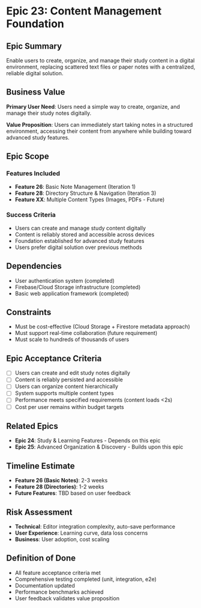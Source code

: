 # Epic 23: Content Management Foundation

## Epic Summary

Enable users to create, organize, and manage their study content in a digital environment, replacing scattered text
files or paper notes with a centralized, reliable digital solution.

## Business Value

**Primary User Need**: Users need a simple way to create, organize, and manage their study notes digitally.

**Value Proposition**: Users can immediately start taking notes in a structured environment, accessing their content
from anywhere while building toward advanced study features.

## Epic Scope

### Features Included

- **Feature 26**: Basic Note Management (Iteration 1)
- **Feature 28**: Directory Structure & Navigation (Iteration 3)
- **Feature XX**: Multiple Content Types (Images, PDFs - Future)

### Success Criteria

- Users can create and manage study content digitally
- Content is reliably stored and accessible across devices
- Foundation established for advanced study features
- Users prefer digital solution over previous methods

## Dependencies

- User authentication system (completed)
- Firebase/Cloud Storage infrastructure (completed)
- Basic web application framework (completed)

## Constraints

- Must be cost-effective (Cloud Storage + Firestore metadata approach)
- Must support real-time collaboration (future requirement)
- Must scale to hundreds of thousands of users

## Epic Acceptance Criteria

- [ ] Users can create and edit study notes digitally
- [ ] Content is reliably persisted and accessible
- [ ] Users can organize content hierarchically
- [ ] System supports multiple content types
- [ ] Performance meets specified requirements (content loads <2s)
- [ ] Cost per user remains within budget targets

## Related Epics

- **Epic 24**: Study & Learning Features - Depends on this epic
- **Epic 25**: Advanced Organization & Discovery - Builds upon this epic

## Timeline Estimate

- **Feature 26 (Basic Notes)**: 2-3 weeks
- **Feature 28 (Directories)**: 1-2 weeks
- **Future Features**: TBD based on user feedback

## Risk Assessment

- **Technical**: Editor integration complexity, auto-save performance
- **User Experience**: Learning curve, data loss concerns
- **Business**: User adoption, cost scaling

## Definition of Done

- All feature acceptance criteria met
- Comprehensive testing completed (unit, integration, e2e)
- Documentation updated
- Performance benchmarks achieved
- User feedback validates value proposition 
